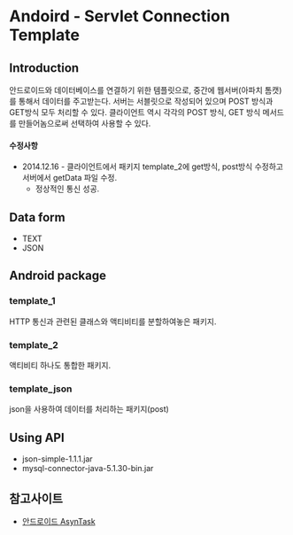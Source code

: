 # Andoird - Servlet Connection Template #

## Introduction ##
안드로이드와 데이터베이스를 연결하기 위한 템플릿으로, 중간에 웹서버(아파치 톰캣)를 통해서 데이터를 주고받는다. 서버는 서블릿으로 작성되어 있으며 POST 방식과 GET방식 모두 처리할 수 있다. 클라이언트 역시 각각의 POST 방식, GET 방식 메서드를 만들어놈으로써 선택하여 사용할 수 있다.

#### 수정사항 ####
- 2014.12.16 - 클라이언트에서 패키지 template_2에 get방식, post방식 수정하고 서버에서 getData 파일 수정. 
	- 정상적인 통신 성공.

## Data form ##
- TEXT
- JSON

## Android package ##
### template_1 ###
HTTP 통신과 관련된 클래스와 액티비티를 분할하여놓은 패키지.
### template_2 ###
액티비티 하나도 통합한 패키지.
### template_json ###
json을 사용하여 데이터를 처리하는 패키지(post)

## Using API ##
- json-simple-1.1.1.jar
- mysql-connector-java-5.1.30-bin.jar


## 참고사이트 ##
- [안드로이드 AsynTask](http://www.androidsnippets.com/asyntask-in-android)
